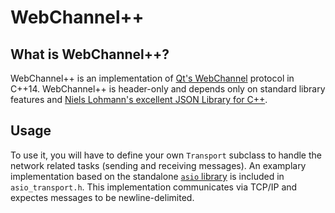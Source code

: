 # WebChannel++

## What is WebChannel++?

WebChannel++ is an implementation of [Qt's WebChannel](https://doc.qt.io/qt-5/qtwebchannel-index.html) protocol in C++14.
WebChannel++ is header-only and depends only on standard library features and [Niels Lohmann's excellent JSON Library for C++](https://github.com/nlohmann/json).

## Usage

To use it, you will have to define your own `Transport` subclass to handle the network related tasks (sending and receiving messages). An examplary implementation
based on the standalone [`asio` library](https://think-async.com) is included in `asio_transport.h`. This implementation communicates via TCP/IP and expectes messages to be newline-delimited.
